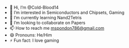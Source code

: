 - 👋 Hi, I’m @Cold-Blood14
- 👀 I’m interested in Semiconductors and Chipsets, Gaming
- 🌱 I’m currently learning Nand2Tetris
- 💞️ I’m looking to collaborate on Papers
- 📫 How to reach me mspondon786@gmail.com
- 😄 Pronouns: He/Him
- ⚡ Fun fact: I love gaming

<!---
Cold-Blood14/Cold-Blood14 is a ✨ special ✨ repository because its `README.md` (this file) appears on your GitHub profile.
You can click the Preview link to take a look at your changes.
--->
